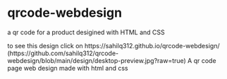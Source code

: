 # qrcode-webdesign
<p>a qr code for a product desigined with HTML and CSS</p>
to see this design click on  https://sahilq312.github.io/qrcode-webdesign/
(https://github.com/sahilq312/qrcode-webdesign/blob/main/design/desktop-preview.jpg?raw=true)
A qr code page web design made with html and css
